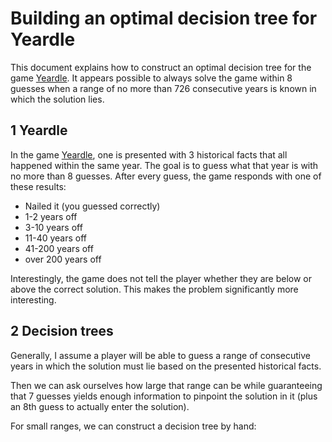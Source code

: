 # Building an optimal decision tree for Yeardle

This document explains how to construct an optimal decision tree for the
game [Yeardle](https://histordle.com/yeardle/). It appears possible to
always solve the game within 8 guesses when a range of no more than
726 consecutive years is known in which the solution lies.

## 1 Yeardle

In the game [Yeardle](https://histordle.com/yeardle/), one is presented
with 3 historical facts that all happened within the same year. The goal
is to guess what that year is with no more than 8 guesses. After every
guess, the game responds with one of these results:
* Nailed it (you guessed correctly)
* 1-2 years off
* 3-10 years off
* 11-40 years off
* 41-200 years off
* over 200 years off

Interestingly, the game does not tell the player whether they are below or
above the correct solution. This makes the problem significantly more interesting.

## 2 Decision trees

Generally, I assume a player will be able to guess a range of consecutive
years in which the solution must lie based on the presented historical facts.

Then we can ask ourselves how large that range can be while guaranteeing that
7 guesses yields enough information to pinpoint the solution in it (plus an
8th guess to actually enter the solution).

For small ranges, we can construct a decision tree by hand:

